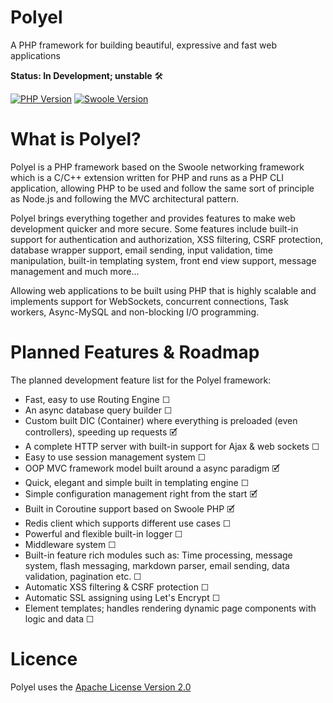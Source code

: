 # Polyel
A PHP framework for building beautiful, expressive and fast web applications

**Status: In Development; unstable** 🛠

[![PHP Version](https://img.shields.io/badge/PHP-%3E=7.3-brightgreen.svg?maxAge=2592000)](https://secure.php.net/)
[![Swoole Version](https://img.shields.io/badge/swoole-%3E=4.2.1-brightgreen.svg?maxAge=2592000)](https://github.com/swoole/swoole-src)

# What is Polyel?
Polyel is a PHP framework based on the Swoole networking framework which is a C/C++ extension written for PHP and runs as a PHP CLI application, allowing PHP to be used and follow the same sort of principle as Node.js and following the MVC architectural pattern.

Polyel brings everything together and provides features to make web development quicker and more secure. Some features include built-in support for authentication and authorization, XSS filtering, CSRF protection, database wrapper support, email sending, input validation, time manipulation, built-in templating system, front end view support, message management and much more...

Allowing web applications to be built using PHP that is highly scalable and implements support for WebSockets, concurrent connections, Task workers, Async-MySQL and non-blocking I/O programming.

# Planned Features & Roadmap
The planned development feature list for the Polyel framework:
- Fast, easy to use Routing Engine ☐
- An async database query builder ☐
- Custom built DIC (Container) where everything is preloaded (even controllers), speeding up requests 🗹
- A complete HTTP server with built-in support for Ajax & web sockets ☐
- Easy to use session management system ☐
- OOP MVC framework model built around a async paradigm 🗹
- Quick, elegant and simple built in templating engine ☐
- Simple configuration management right from the start 🗹
- Built in Coroutine support based on Swoole PHP 🗹
- Redis client which supports different use cases ☐
- Powerful and flexible built-in logger ☐
- Middleware system ☐
- Built-in feature rich modules such as: Time processing, message system, flash messaging, markdown parser, email sending, data validation, pagination etc. ☐
- Automatic XSS filtering & CSRF protection ☐
- Automatic SSL assigning using Let's Encrypt ☐
- Element templates; handles rendering dynamic page components with logic and data ☐

# Licence

Polyel uses the [Apache License Version 2.0](http://www.apache.org/licenses/LICENSE-2.0.html)
